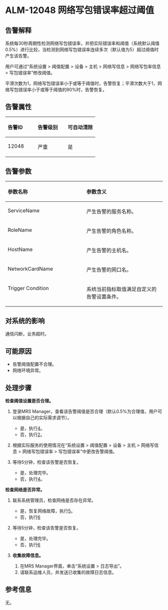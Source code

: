 # ALM-12048 网络写包错误率超过阈值<a name="ZH-CN_TOPIC_0174499398"></a>

## 告警解释<a name="zh-cn_topic_0093195097_zh-cn_topic_0087154416_zh-cn_topic_0087039297_section7565538"></a>

系统每30秒周期性检测网络写包错误率，并把实际错误率和阈值（系统默认阈值0.5%）进行比较，当检测到网络写包错误率连续多次（默认值为5）超过阈值时产生该告警。

用户可通过“系统设置 \> 阈值配置 \> 设备 \> 主机 \> 网络写信息 \> 网络写包率信息 \> 写包错误率”修改阈值。

平滑次数为1，网络写包错误率小于或等于阈值时，告警恢复；平滑次数大于1，网络写包错误率小于或等于阈值的90%时，告警恢复。

## 告警属性<a name="zh-cn_topic_0093195097_zh-cn_topic_0087154416_zh-cn_topic_0087039297_section980979"></a>

<a name="zh-cn_topic_0093195097_zh-cn_topic_0087154416_zh-cn_topic_0087039297_table6337270"></a>
<table><thead align="left"><tr id="zh-cn_topic_0093195097_zh-cn_topic_0087154416_zh-cn_topic_0087039297_row27207367"><th class="cellrowborder" valign="top" width="33.33333333333333%" id="mcps1.1.4.1.1"><p id="zh-cn_topic_0093195097_zh-cn_topic_0087154416_zh-cn_topic_0087039297_p56313123"><a name="zh-cn_topic_0093195097_zh-cn_topic_0087154416_zh-cn_topic_0087039297_p56313123"></a><a name="zh-cn_topic_0093195097_zh-cn_topic_0087154416_zh-cn_topic_0087039297_p56313123"></a>告警ID</p>
</th>
<th class="cellrowborder" valign="top" width="33.33333333333333%" id="mcps1.1.4.1.2"><p id="zh-cn_topic_0093195097_zh-cn_topic_0087154416_zh-cn_topic_0087039297_p65069111"><a name="zh-cn_topic_0093195097_zh-cn_topic_0087154416_zh-cn_topic_0087039297_p65069111"></a><a name="zh-cn_topic_0093195097_zh-cn_topic_0087154416_zh-cn_topic_0087039297_p65069111"></a>告警级别</p>
</th>
<th class="cellrowborder" valign="top" width="33.33333333333333%" id="mcps1.1.4.1.3"><p id="zh-cn_topic_0093195097_zh-cn_topic_0087154416_zh-cn_topic_0087039297_p36106668"><a name="zh-cn_topic_0093195097_zh-cn_topic_0087154416_zh-cn_topic_0087039297_p36106668"></a><a name="zh-cn_topic_0093195097_zh-cn_topic_0087154416_zh-cn_topic_0087039297_p36106668"></a>可自动清除</p>
</th>
</tr>
</thead>
<tbody><tr id="zh-cn_topic_0093195097_zh-cn_topic_0087154416_zh-cn_topic_0087039297_row38959018"><td class="cellrowborder" valign="top" width="33.33333333333333%" headers="mcps1.1.4.1.1 "><p id="zh-cn_topic_0093195097_zh-cn_topic_0087154416_zh-cn_topic_0087039297_p1563864"><a name="zh-cn_topic_0093195097_zh-cn_topic_0087154416_zh-cn_topic_0087039297_p1563864"></a><a name="zh-cn_topic_0093195097_zh-cn_topic_0087154416_zh-cn_topic_0087039297_p1563864"></a>12048</p>
</td>
<td class="cellrowborder" valign="top" width="33.33333333333333%" headers="mcps1.1.4.1.2 "><p id="zh-cn_topic_0093195097_zh-cn_topic_0087154416_zh-cn_topic_0087039297_p59564126"><a name="zh-cn_topic_0093195097_zh-cn_topic_0087154416_zh-cn_topic_0087039297_p59564126"></a><a name="zh-cn_topic_0093195097_zh-cn_topic_0087154416_zh-cn_topic_0087039297_p59564126"></a>严重</p>
</td>
<td class="cellrowborder" valign="top" width="33.33333333333333%" headers="mcps1.1.4.1.3 "><p id="zh-cn_topic_0093195097_zh-cn_topic_0087154416_zh-cn_topic_0087039297_p59964901"><a name="zh-cn_topic_0093195097_zh-cn_topic_0087154416_zh-cn_topic_0087039297_p59964901"></a><a name="zh-cn_topic_0093195097_zh-cn_topic_0087154416_zh-cn_topic_0087039297_p59964901"></a>是</p>
</td>
</tr>
</tbody>
</table>

## 告警参数<a name="zh-cn_topic_0093195097_zh-cn_topic_0087154416_zh-cn_topic_0087039297_section8828819"></a>

<a name="zh-cn_topic_0093195097_zh-cn_topic_0087154416_zh-cn_topic_0087039297_table25318804"></a>
<table><thead align="left"><tr id="zh-cn_topic_0093195097_zh-cn_topic_0087154416_zh-cn_topic_0087039297_row65941238"><th class="cellrowborder" valign="top" width="50%" id="mcps1.1.3.1.1"><p id="zh-cn_topic_0093195097_zh-cn_topic_0087154416_zh-cn_topic_0087039297_p39640022"><a name="zh-cn_topic_0093195097_zh-cn_topic_0087154416_zh-cn_topic_0087039297_p39640022"></a><a name="zh-cn_topic_0093195097_zh-cn_topic_0087154416_zh-cn_topic_0087039297_p39640022"></a>参数名称</p>
</th>
<th class="cellrowborder" valign="top" width="50%" id="mcps1.1.3.1.2"><p id="zh-cn_topic_0093195097_zh-cn_topic_0087154416_zh-cn_topic_0087039297_p56725186"><a name="zh-cn_topic_0093195097_zh-cn_topic_0087154416_zh-cn_topic_0087039297_p56725186"></a><a name="zh-cn_topic_0093195097_zh-cn_topic_0087154416_zh-cn_topic_0087039297_p56725186"></a>参数含义</p>
</th>
</tr>
</thead>
<tbody><tr id="zh-cn_topic_0093195097_zh-cn_topic_0087154416_zh-cn_topic_0087039297_row31337379"><td class="cellrowborder" valign="top" width="50%" headers="mcps1.1.3.1.1 "><p id="zh-cn_topic_0093195097_zh-cn_topic_0087154416_zh-cn_topic_0087039297_p55299809"><a name="zh-cn_topic_0093195097_zh-cn_topic_0087154416_zh-cn_topic_0087039297_p55299809"></a><a name="zh-cn_topic_0093195097_zh-cn_topic_0087154416_zh-cn_topic_0087039297_p55299809"></a>ServiceName</p>
</td>
<td class="cellrowborder" valign="top" width="50%" headers="mcps1.1.3.1.2 "><p id="zh-cn_topic_0093195097_zh-cn_topic_0087154416_zh-cn_topic_0087039297_p50099555"><a name="zh-cn_topic_0093195097_zh-cn_topic_0087154416_zh-cn_topic_0087039297_p50099555"></a><a name="zh-cn_topic_0093195097_zh-cn_topic_0087154416_zh-cn_topic_0087039297_p50099555"></a>产生告警的服务名称。</p>
</td>
</tr>
<tr id="zh-cn_topic_0093195097_zh-cn_topic_0087154416_zh-cn_topic_0087039297_row48242818"><td class="cellrowborder" valign="top" width="50%" headers="mcps1.1.3.1.1 "><p id="zh-cn_topic_0093195097_zh-cn_topic_0087154416_zh-cn_topic_0087039297_p15354149"><a name="zh-cn_topic_0093195097_zh-cn_topic_0087154416_zh-cn_topic_0087039297_p15354149"></a><a name="zh-cn_topic_0093195097_zh-cn_topic_0087154416_zh-cn_topic_0087039297_p15354149"></a>RoleName</p>
</td>
<td class="cellrowborder" valign="top" width="50%" headers="mcps1.1.3.1.2 "><p id="zh-cn_topic_0093195097_zh-cn_topic_0087154416_zh-cn_topic_0087039297_p35726594"><a name="zh-cn_topic_0093195097_zh-cn_topic_0087154416_zh-cn_topic_0087039297_p35726594"></a><a name="zh-cn_topic_0093195097_zh-cn_topic_0087154416_zh-cn_topic_0087039297_p35726594"></a>产生告警的角色名称。</p>
</td>
</tr>
<tr id="zh-cn_topic_0093195097_zh-cn_topic_0087154416_zh-cn_topic_0087039297_row53103893"><td class="cellrowborder" valign="top" width="50%" headers="mcps1.1.3.1.1 "><p id="zh-cn_topic_0093195097_zh-cn_topic_0087154416_zh-cn_topic_0087039297_p6448057"><a name="zh-cn_topic_0093195097_zh-cn_topic_0087154416_zh-cn_topic_0087039297_p6448057"></a><a name="zh-cn_topic_0093195097_zh-cn_topic_0087154416_zh-cn_topic_0087039297_p6448057"></a>HostName</p>
</td>
<td class="cellrowborder" valign="top" width="50%" headers="mcps1.1.3.1.2 "><p id="zh-cn_topic_0093195097_zh-cn_topic_0087154416_zh-cn_topic_0087039297_p52530602"><a name="zh-cn_topic_0093195097_zh-cn_topic_0087154416_zh-cn_topic_0087039297_p52530602"></a><a name="zh-cn_topic_0093195097_zh-cn_topic_0087154416_zh-cn_topic_0087039297_p52530602"></a>产生告警的主机名。</p>
</td>
</tr>
<tr id="zh-cn_topic_0093195097_zh-cn_topic_0087154416_zh-cn_topic_0087039297_row3013370"><td class="cellrowborder" valign="top" width="50%" headers="mcps1.1.3.1.1 "><p id="zh-cn_topic_0093195097_zh-cn_topic_0087154416_zh-cn_topic_0087039297_p42756424"><a name="zh-cn_topic_0093195097_zh-cn_topic_0087154416_zh-cn_topic_0087039297_p42756424"></a><a name="zh-cn_topic_0093195097_zh-cn_topic_0087154416_zh-cn_topic_0087039297_p42756424"></a>NetworkCardName</p>
</td>
<td class="cellrowborder" valign="top" width="50%" headers="mcps1.1.3.1.2 "><p id="zh-cn_topic_0093195097_zh-cn_topic_0087154416_zh-cn_topic_0087039297_p40718359"><a name="zh-cn_topic_0093195097_zh-cn_topic_0087154416_zh-cn_topic_0087039297_p40718359"></a><a name="zh-cn_topic_0093195097_zh-cn_topic_0087154416_zh-cn_topic_0087039297_p40718359"></a>产生告警的网口名。</p>
</td>
</tr>
<tr id="zh-cn_topic_0093195097_zh-cn_topic_0087154416_zh-cn_topic_0087039297_row30920919"><td class="cellrowborder" valign="top" width="50%" headers="mcps1.1.3.1.1 "><p id="zh-cn_topic_0093195097_zh-cn_topic_0087154416_zh-cn_topic_0087039297_p21566473"><a name="zh-cn_topic_0093195097_zh-cn_topic_0087154416_zh-cn_topic_0087039297_p21566473"></a><a name="zh-cn_topic_0093195097_zh-cn_topic_0087154416_zh-cn_topic_0087039297_p21566473"></a>Trigger Condition</p>
</td>
<td class="cellrowborder" valign="top" width="50%" headers="mcps1.1.3.1.2 "><p id="zh-cn_topic_0093195097_zh-cn_topic_0087154416_zh-cn_topic_0087039297_p2053904"><a name="zh-cn_topic_0093195097_zh-cn_topic_0087154416_zh-cn_topic_0087039297_p2053904"></a><a name="zh-cn_topic_0093195097_zh-cn_topic_0087154416_zh-cn_topic_0087039297_p2053904"></a>系统当前指标取值满足自定义的告警设置条件。</p>
</td>
</tr>
</tbody>
</table>

## 对系统的影响<a name="zh-cn_topic_0093195097_zh-cn_topic_0087154416_zh-cn_topic_0087039297_section12350514"></a>

通信闪断，业务超时。

## 可能原因<a name="zh-cn_topic_0093195097_zh-cn_topic_0087154416_zh-cn_topic_0087039297_section44045770"></a>

-   告警阈值配置不合理。
-   网络环境异常。

## 处理步骤<a name="zh-cn_topic_0093195097_zh-cn_topic_0087154416_zh-cn_topic_0087039297_section60867610"></a>

**检查阈值设置是否合理。**

1.  登录MRS Manager，查看该告警阈值是否合理（默认0.5%为合理值，用户可以根据自己的实际需求调节）。
    -   是，执行[4](#zh-cn_topic_0093195097_zh-cn_topic_0087154416_zh-cn_topic_0087039297_li12888339145357)。
    -   否，执行[2](#zh-cn_topic_0093195097_zh-cn_topic_0087154416_zh-cn_topic_0087039297_li15963175145357)。

2.  <a name="zh-cn_topic_0093195097_zh-cn_topic_0087154416_zh-cn_topic_0087039297_li15963175145357"></a>根据实际服务的使用情况在“系统设置 \> 阈值配置 \> 设备 \> 主机 \> 网络写信息 \> 网络写包错误率 \> 写包错误率”中更改告警阈值。
3.  等待5分钟，检查该告警是否恢复。
    -   是，处理完毕。
    -   否，执行[4](#zh-cn_topic_0093195097_zh-cn_topic_0087154416_zh-cn_topic_0087039297_li12888339145357)。


**检查网络是否异常。**

1.  <a name="zh-cn_topic_0093195097_zh-cn_topic_0087154416_zh-cn_topic_0087039297_li12888339145357"></a>联系系统管理员，检查网络是否存在异常。
    -   是，恢复网络故障，执行[5](#zh-cn_topic_0093195097_zh-cn_topic_0087154416_zh-cn_topic_0087039297_li60279330145357)。
    -   否，执行[6](#zh-cn_topic_0093195097_zh-cn_topic_0087154416_li48177532105731)

2.  <a name="zh-cn_topic_0093195097_zh-cn_topic_0087154416_zh-cn_topic_0087039297_li60279330145357"></a>等待5分钟，检查该告警是否恢复。
    -   是，处理完毕。
    -   否，执行[6](#zh-cn_topic_0093195097_zh-cn_topic_0087154416_li48177532105731)

3.  <a name="zh-cn_topic_0093195097_zh-cn_topic_0087154416_li48177532105731"></a>**收集故障信息。**
    1.  在MRS Manager界面，单击“系统设置 \> 日志导出”。
    2.  请联系运维人员，并发送已收集的故障日志信息。


## 参考信息<a name="zh-cn_topic_0093195097_zh-cn_topic_0087154416_zh-cn_topic_0087039297_section10937580"></a>

无。

